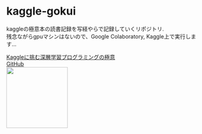 # kaggle-gokui

kaggleの極意本の読書記録を写経やらで記録していくリポジトリ.<br>
残念ながらgpuマシンはないので、Google Colaboratory, Kaggle上で実行します...


[Kaggleに挑む深層学習プログラミングの極意](https://amzn.asia/d/c9M1Kls)<br>
[GitHub](https://github.com/smly/kaggle-book-gokui)<br>
<img src="https://user-images.githubusercontent.com/69502527/216735033-4372c683-d984-45a0-b8b2-0b5d80a5ddd0.png" width="160px">
